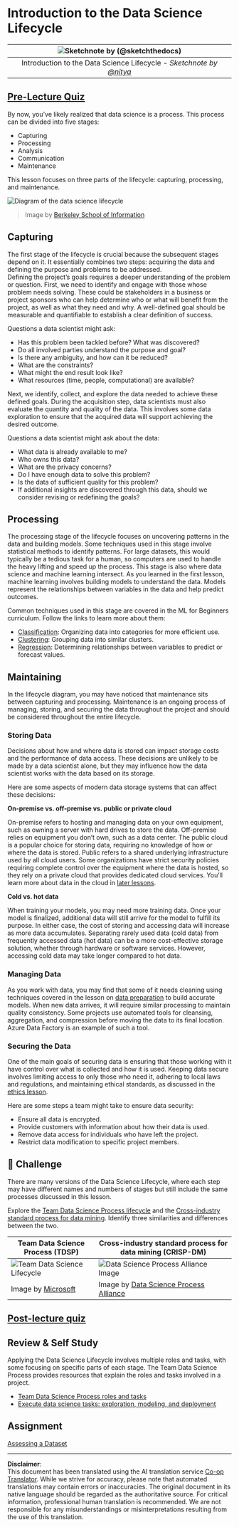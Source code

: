 <!--
CO_OP_TRANSLATOR_METADATA:
{
  "original_hash": "07478c2092203a69087b9c76b1f4dd56",
  "translation_date": "2025-09-06T10:08:05+00:00",
  "source_file": "4-Data-Science-Lifecycle/14-Introduction/README.md",
  "language_code": "en"
}
-->
# Introduction to the Data Science Lifecycle

|![ Sketchnote by [(@sketchthedocs)](https://sketchthedocs.dev) ](../../sketchnotes/14-DataScience-Lifecycle.png)|
|:---:|
| Introduction to the Data Science Lifecycle - _Sketchnote by [@nitya](https://twitter.com/nitya)_ |

## [Pre-Lecture Quiz](https://ff-quizzes.netlify.app/en/ds/quiz/26)

By now, you’ve likely realized that data science is a process. This process can be divided into five stages:

- Capturing
- Processing
- Analysis
- Communication
- Maintenance

This lesson focuses on three parts of the lifecycle: capturing, processing, and maintenance.

![Diagram of the data science lifecycle](../../../../translated_images/data-science-lifecycle.a1e362637503c4fb0cd5e859d7552edcdb4aa629a279727008baa121f2d33f32.en.jpg)
> Image by [Berkeley School of Information](https://ischoolonline.berkeley.edu/data-science/what-is-data-science/)

## Capturing

The first stage of the lifecycle is crucial because the subsequent stages depend on it. It essentially combines two steps: acquiring the data and defining the purpose and problems to be addressed.  
Defining the project’s goals requires a deeper understanding of the problem or question. First, we need to identify and engage with those whose problem needs solving. These could be stakeholders in a business or project sponsors who can help determine who or what will benefit from the project, as well as what they need and why. A well-defined goal should be measurable and quantifiable to establish a clear definition of success.

Questions a data scientist might ask:
- Has this problem been tackled before? What was discovered?
- Do all involved parties understand the purpose and goal?
- Is there any ambiguity, and how can it be reduced?
- What are the constraints?
- What might the end result look like?
- What resources (time, people, computational) are available?

Next, we identify, collect, and explore the data needed to achieve these defined goals. During the acquisition step, data scientists must also evaluate the quantity and quality of the data. This involves some data exploration to ensure that the acquired data will support achieving the desired outcome.

Questions a data scientist might ask about the data:
- What data is already available to me?
- Who owns this data?
- What are the privacy concerns?
- Do I have enough data to solve this problem?
- Is the data of sufficient quality for this problem?
- If additional insights are discovered through this data, should we consider revising or redefining the goals?

## Processing

The processing stage of the lifecycle focuses on uncovering patterns in the data and building models. Some techniques used in this stage involve statistical methods to identify patterns. For large datasets, this would typically be a tedious task for a human, so computers are used to handle the heavy lifting and speed up the process. This stage is also where data science and machine learning intersect. As you learned in the first lesson, machine learning involves building models to understand the data. Models represent the relationships between variables in the data and help predict outcomes.

Common techniques used in this stage are covered in the ML for Beginners curriculum. Follow the links to learn more about them:

- [Classification](https://github.com/microsoft/ML-For-Beginners/tree/main/4-Classification): Organizing data into categories for more efficient use.
- [Clustering](https://github.com/microsoft/ML-For-Beginners/tree/main/5-Clustering): Grouping data into similar clusters.
- [Regression](https://github.com/microsoft/ML-For-Beginners/tree/main/2-Regression): Determining relationships between variables to predict or forecast values.

## Maintaining

In the lifecycle diagram, you may have noticed that maintenance sits between capturing and processing. Maintenance is an ongoing process of managing, storing, and securing the data throughout the project and should be considered throughout the entire lifecycle.

### Storing Data

Decisions about how and where data is stored can impact storage costs and the performance of data access. These decisions are unlikely to be made by a data scientist alone, but they may influence how the data scientist works with the data based on its storage.

Here are some aspects of modern data storage systems that can affect these decisions:

**On-premise vs. off-premise vs. public or private cloud**

On-premise refers to hosting and managing data on your own equipment, such as owning a server with hard drives to store the data. Off-premise relies on equipment you don’t own, such as a data center. The public cloud is a popular choice for storing data, requiring no knowledge of how or where the data is stored. Public refers to a shared underlying infrastructure used by all cloud users. Some organizations have strict security policies requiring complete control over the equipment where the data is hosted, so they rely on a private cloud that provides dedicated cloud services. You’ll learn more about data in the cloud in [later lessons](https://github.com/microsoft/Data-Science-For-Beginners/tree/main/5-Data-Science-In-Cloud).

**Cold vs. hot data**

When training your models, you may need more training data. Once your model is finalized, additional data will still arrive for the model to fulfill its purpose. In either case, the cost of storing and accessing data will increase as more data accumulates. Separating rarely used data (cold data) from frequently accessed data (hot data) can be a more cost-effective storage solution, whether through hardware or software services. However, accessing cold data may take longer compared to hot data.

### Managing Data

As you work with data, you may find that some of it needs cleaning using techniques covered in the lesson on [data preparation](https://github.com/microsoft/Data-Science-For-Beginners/tree/main/2-Working-With-Data/08-data-preparation) to build accurate models. When new data arrives, it will require similar processing to maintain quality consistency. Some projects use automated tools for cleansing, aggregation, and compression before moving the data to its final location. Azure Data Factory is an example of such a tool.

### Securing the Data

One of the main goals of securing data is ensuring that those working with it have control over what is collected and how it is used. Keeping data secure involves limiting access to only those who need it, adhering to local laws and regulations, and maintaining ethical standards, as discussed in the [ethics lesson](https://github.com/microsoft/Data-Science-For-Beginners/tree/main/1-Introduction/02-ethics).

Here are some steps a team might take to ensure data security:
- Ensure all data is encrypted.
- Provide customers with information about how their data is used.
- Remove data access for individuals who have left the project.
- Restrict data modification to specific project members.

## 🚀 Challenge

There are many versions of the Data Science Lifecycle, where each step may have different names and numbers of stages but still include the same processes discussed in this lesson.

Explore the [Team Data Science Process lifecycle](https://docs.microsoft.com/en-us/azure/architecture/data-science-process/lifecycle) and the [Cross-industry standard process for data mining](https://www.datascience-pm.com/crisp-dm-2/). Identify three similarities and differences between the two.

|Team Data Science Process (TDSP)|Cross-industry standard process for data mining (CRISP-DM)|
|--|--|
|![Team Data Science Lifecycle](../../../../translated_images/tdsp-lifecycle2.e19029d598e2e73d5ef8a4b98837d688ec6044fe332c905d4dbb69eb6d5c1d96.en.png) | ![Data Science Process Alliance Image](../../../../translated_images/CRISP-DM.8bad2b4c66e62aa75278009e38e3e99902c73b0a6f63fd605a67c687a536698c.en.png) |
| Image by [Microsoft](https://docs.microsoft.comazure/architecture/data-science-process/lifecycle) | Image by [Data Science Process Alliance](https://www.datascience-pm.com/crisp-dm-2/) |

## [Post-lecture quiz](https://ff-quizzes.netlify.app/en/ds/quiz/27)

## Review & Self Study

Applying the Data Science Lifecycle involves multiple roles and tasks, with some focusing on specific parts of each stage. The Team Data Science Process provides resources that explain the roles and tasks involved in a project.

* [Team Data Science Process roles and tasks](https://docs.microsoft.com/en-us/azure/architecture/data-science-process/roles-tasks)
* [Execute data science tasks: exploration, modeling, and deployment](https://docs.microsoft.com/en-us/azure/architecture/data-science-process/execute-data-science-tasks)

## Assignment

[Assessing a Dataset](assignment.md)

---

**Disclaimer**:  
This document has been translated using the AI translation service [Co-op Translator](https://github.com/Azure/co-op-translator). While we strive for accuracy, please note that automated translations may contain errors or inaccuracies. The original document in its native language should be regarded as the authoritative source. For critical information, professional human translation is recommended. We are not responsible for any misunderstandings or misinterpretations resulting from the use of this translation.